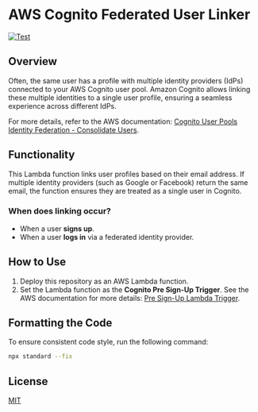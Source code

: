 # AWS Cognito Federated User Linker
[![Test](https://github.com/milkchocolate/aws-cognito-federated-user-linker/actions/workflows/test.yaml/badge.svg)](https://github.com/milkchocolate/aws-cognito-federated-user-linker/actions/workflows/test.yaml)

## Overview

Often, the same user has a profile with multiple identity providers (IdPs) connected to your AWS Cognito user pool. Amazon Cognito allows linking these multiple identities to a single user profile, ensuring a seamless experience across different IdPs.

For more details, refer to the AWS documentation: [Cognito User Pools Identity Federation - Consolidate Users](https://docs.aws.amazon.com/cognito/latest/developerguide/cognito-user-pools-identity-federation-consolidate-users.html).

## Functionality

This Lambda function links user profiles based on their email address. If multiple identity providers (such as Google or Facebook) return the same email, the function ensures they are treated as a single user in Cognito.

### When does linking occur?

- When a user **signs up**.
- When a user **logs in** via a federated identity provider.

## How to Use

1. Deploy this repository as an AWS Lambda function.
2. Set the Lambda function as the **Cognito Pre Sign-Up Trigger**. See the AWS documentation for more details: [Pre Sign-Up Lambda Trigger](https://docs.aws.amazon.com/cognito/latest/developerguide/user-pool-lambda-pre-sign-up.html).

## Formatting the Code

To ensure consistent code style, run the following command:

```sh
npx standard --fix
```

## License

[MIT](LICENSE)

